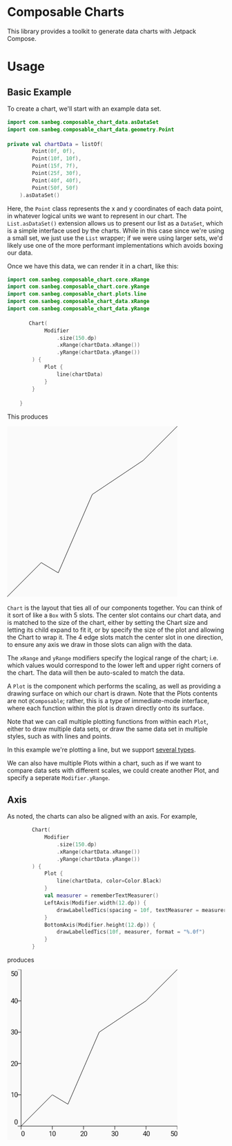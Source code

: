 # Composable Charts

This library provides a toolkit to generate data charts with Jetpack Compose.

# Usage

## Basic Example

To create a chart, we'll start with an example data set.

```kotlin
import com.sanbeg.composable_chart_data.asDataSet
import com.sanbeg.composable_chart_data.geometry.Point

private val chartData = listOf(
        Point(0f, 0f),
        Point(10f, 10f),
        Point(15f, 7f),
        Point(25f, 30f),
        Point(40f, 40f),
        Point(50f, 50f)
    ).asDataSet()
```

Here, the `Point` class represents the x and y coordinates of each
data point, in whatever logical units we want to represent in our
chart.  The `List.asDataSet()` extension allows us to present our list
as a `DataSet`, which is a simple interface used by the charts.  While
in this case since we're using a small set, we just use the `List`
wrapper; if we were using larger sets, we'd likely use one of the more
performant implementations which avoids boxing our data.

Once we have this data, we can render it in a chart, like this:

```kotlin
import com.sanbeg.composable_chart.core.xRange
import com.sanbeg.composable_chart.core.yRange
import com.sanbeg.composable_chart.plots.line
import com.sanbeg.composable_chart_data.xRange
import com.sanbeg.composable_chart_data.yRange

       Chart(
            Modifier
                .size(150.dp)
                .xRange(chartData.xRange())
                .yRange(chartData.yRange())
        ) {
            Plot {
                line(chartData)
            }
        }

    }
```

This produces

![sample chart](../composable-chart/src/debug/screenshotTest/reference/com/sanbeg/composable_chart/ExamplePreviewsScreenshots/GreetingPreview_748aa731_0.png)


`Chart` is the layout that ties all of our components together.  You
can think of it sort of like a `Box` with 5 slots.  The center slot
contains our chart data, and is matched to the size of the chart,
either by setting the Chart size and letting its child expand to fit
it, or by specify the size of the plot and allowing the Chart to wrap
it.  The 4 edge slots match the center slot in one direction, to
ensure any axis we draw in those slots can align with the data.

The `xRange` and `yRange` modifiers specify the logical range of the
chart; i.e. which values would correspond to the lower left and upper
right corners of the chart.  The data will then be auto-scaled to
match the data.

A `Plot` is the component which performs the scaling, as well as
providing a drawing surface on which our chart is drawn.  Note that
the Plots contents are not `@Composable`; rather, this is a type of
immediate-mode interface, where each function within the plot is drawn
directly onto its surface.

Note that we can call multiple plotting functions from within each
`Plot`, either to draw multiple data sets, or draw the same data set
in multiple styles, such as with lines and points.

In this example we're plotting a line, but we support [several types](Plots.md).

We can also have multiple Plots within a chart, such as if we want to
compare data sets with different scales, we could create another Plot,
and specify a seperate `Modifier.yRange`.

## Axis

As noted, the charts can also be aligned with an axis.  For example,

```kotlin
        Chart(
            Modifier
                .size(150.dp)
                .xRange(chartData.xRange())
                .yRange(chartData.yRange())
        ) {
            Plot {
                line(chartData, color=Color.Black)
            }
            val measurer = rememberTextMeasurer()
            LeftAxis(Modifier.width(12.dp)) {
                drawLabelledTics(spacing = 10f, textMeasurer = measurer,)
            }
            BottomAxis(Modifier.height(12.dp)) {
                drawLabelledTics(10f, measurer, format = "%.0f")
            }
        }
```

produces

![Axis example](../composable-chart/src/debug/screenshotTest/reference/com/sanbeg/composable_chart/ExamplePreviewsScreenshots/AxisPreview_748aa731_0.png)

